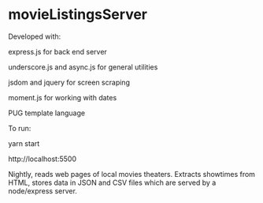 # movieListingsServer

Developed with:

express.js for back end server

underscore.js and async.js for general utilities

jsdom and jquery for screen scraping

moment.js for working with dates

PUG template language
 
To run:

yarn start

http://localhost:5500

Nightly, reads web pages of local movies theaters. Extracts showtimes from HTML, stores data in JSON and CSV files which are served by a node/express server.

